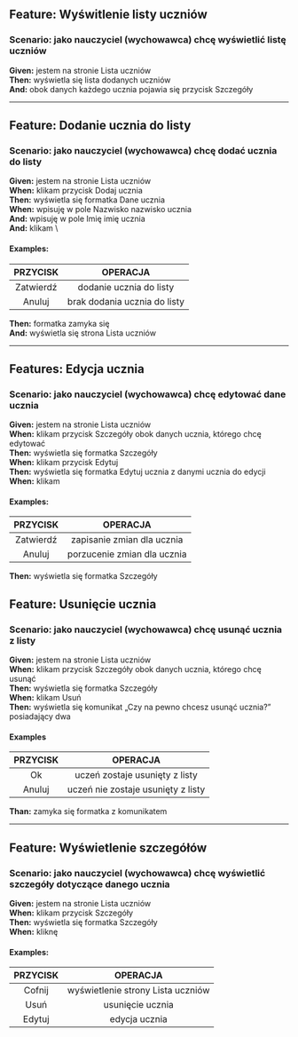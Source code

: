 ## **Feature:** Wyświtlenie listy uczniów
### **Scenario:** jako nauczyciel (wychowawca) chcę wyświetlić listę uczniów

**Given:** jestem na stronie Lista uczniów\
**Then:** wyświetla się lista dodanych uczniów\
**And:** obok danych każdego ucznia pojawia się przycisk Szczegóły

--------------------------------------------------------------------

## **Feature:** Dodanie ucznia do listy
### **Scenario:**  jako nauczyciel (wychowawca) chcę dodać ucznia do listy

**Given:** jestem na stronie Lista uczniów\
**When:** klikam przycisk Dodaj ucznia\
**Then:** wyświetla się formatka Dane ucznia\
**When:** wpisuję w pole Nazwisko nazwisko ucznia\
**And:** wpisuję w pole Imię imię ucznia\
**And:** klikam <przycisk>\ 

#### **Examples:**

|    PRZYCISK	 |	    OPERACJA		|
|:--------------:|:----------------------------:|
|Zatwierdź	 |dodanie ucznia do listy	|
|Anuluj		 |brak dodania ucznia do listy	|

**Then:** formatka zamyka się\
**And:** wyświetla się strona Lista uczniów

--------------------------------------------------------------------

## **Features:** Edycja ucznia
### **Scenario:** jako nauczyciel (wychowawca) chcę edytować dane ucznia

**Given:** jestem na stronie Lista uczniów\
**When:** klikam przycisk Szczegóły obok danych ucznia, którego chcę edytować\
**Then:** wyświetla się formatka Szczegóły\
**When:** klikam przycisk Edytuj\
**Then:** wyświetla się formatka Edytuj ucznia z danymi ucznia do edycji\
**When:** klikam <przycisk>

#### **Examples:** 

|   PRZYCISK	| 	    OPERACJA		|
|:-------------:|:-----------------------------:|
|Zatwierdź	|zapisanie zmian dla ucznia	|
|Anuluj		|porzucenie zmian dla ucznia	|

**Then:** wyświetla się formatka Szczegóły


## **Feature:** Usunięcie ucznia
### **Scenario:**  jako nauczyciel (wychowawca) chcę usunąć ucznia z listy

**Given:** jestem na stronie Lista uczniów\
**When:** klikam przycisk Szczegóły obok danych ucznia, którego chcę usunąć\
**Then:** wyświetla się formatka Szczegóły\
**When:** klikam Usuń\
**Then:** wyświetla się komunikat „Czy na pewno chcesz usunąć ucznia?” posiadający dwa <przyciski>

#### **Examples**

|   PRZYCISK	|		OPERACJA		|
|:-------------:|:-------------------------------------:|
|Ok		|uczeń zostaje usunięty z listy		|
|Anuluj		|uczeń nie zostaje usunięty z listy	|


**Than:** zamyka się formatka z komunikatem

--------------------------------------------------------------------

## **Feature:** Wyświetlenie szczegółów
### **Scenario:** jako nauczyciel (wychowawca) chcę wyświetlić szczegóły dotyczące danego ucznia

**Given:** jestem na stronie Lista uczniów\
**When:** klikam przycisk Szczegóły\
**Then:** wyświetla się formatka Szczegóły\
**When:** kliknę <przycisk>

#### **Examples:**

|   PRZYCISK	|		OPERACJA		|
|:------------: |:-------------------------------------:|
|Cofnij		|wyświetlenie strony Lista uczniów	|
|Usuń		|usunięcie ucznia			|
|Edytuj		|edycja ucznia				|